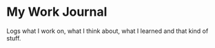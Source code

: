 # My Work Journal

Logs what I work on, what I think about, what I learned and that kind of stuff.

